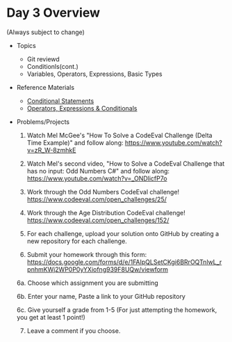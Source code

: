 # Day 3 Overview

(Always subject to change)


- Topics
  - Git reviewd
  - Conditionls(cont.)
  - Variables, Operators, Expressions, Basic Types

- Reference Materials
  - [Conditional Statements](https://docs.google.com/a/wecancodeit.org/presentation/d/1QeQS5ZY0srAWsvMAPqnH2vSDn1cNZu7DXrgd1nw2piE/edit?usp=sharing)
  - [Operators, Expressions & Conditionals](https://docs.google.com/a/wecancodeit.org/presentation/d/1BEdLuG3_ucGoOnatinjJfwA6U18IxHjCrLGvnfWYi7s/edit?usp=sharing)
- Problems/Projects
  1. Watch Mel McGee's "How To Solve a CodeEval Challenge (Delta Time Example)" and follow along: https://www.youtube.com/watch?v=zR_W-8zmhkE

  2. Watch Mel's second video, "How to Solve a CodeEval Challenge that has no input: Odd Numbers C#" and follow along: https://www.youtube.com/watch?v=_ONDlicfP7o

  3. Work through the Odd Numbers CodeEval challenge! https://www.codeeval.com/open_challenges/25/

  4. Work through the Age Distribution CodeEval challenge! https://www.codeeval.com/open_challenges/152/

  5. For each challenge, upload your solution onto GitHub by creating a new repository for each challenge. 

  6. Submit your homework through this form: https://docs.google.com/forms/d/e/1FAIpQLSetCKgi6BRrOQTnlwL_rpnhmKWj2WP0P0yYXiofng939F8UQw/viewform 

  6a. Choose which assignment you are submitting

  6b. Enter your name, Paste a link to your GitHub repository 

  6c. Give yourself a grade from 1-5 (For just attempting the homework, you get at least 1 point!)

  7. Leave a comment if you choose.

